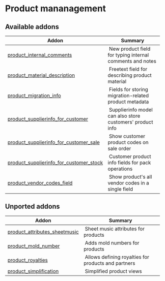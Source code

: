 Product mananagement
====================

[//]: # (addons)

Available addons
----------------
**Addon** | **Summary**
--- | ---
[product_internal_comments](product_internal_comments/) | New product field for typing internal comments and notes
[product_material_description](product_material_description/) | Freetext field for describing product material
[product_migration_info](product_migration_info/) | Fields for storing migration-related product metadata
[product_supplierinfo_for_customer](product_supplierinfo_for_customer/) | Supplierinfo model can also store customers' product info
[product_supplierinfo_for_customer_sale](product_supplierinfo_for_customer_sale) | Show customer product codes on sale order
[product_supplierinfo_for_customer_stock](product_supplierinfo_for_customer_stock) | Customer product info fields for pack operations
[product_vendor_codes_field](product_vendor_codes_field/) | Show product's all vendor codes in a single field


Unported addons
----------------
**Addon** | **Summary**
--- | ---
[product_attributes_sheetmusic](product_attributes_sheetmusic/) | Sheet music attributes for products
[product_mold_number](product_mold_number/) | Adds mold numbers for products
[product_royalties](product_royalties/) | Allows defining royalties for products and partners
[product_simplification](product_simplification/) | Simplified product views
